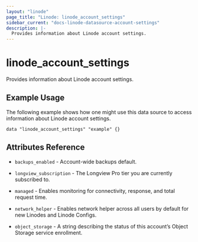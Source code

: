 ```yaml
---
layout: "linode"
page_title: "Linode: linode_account_settings"
sidebar_current: "docs-linode-datasource-account-settings"
description: |-
  Provides information about Linode account settings.
---
```


# linode\_account\_settings

Provides information about Linode account settings.

## Example Usage

The following example shows how one might use this data source to access information about Linode account settings.

```hcl
data "linode_account_settings" "example" {}
```

## Attributes Reference

* `backups_enabled` - Account-wide backups default.

* `longview_subscription` - The Longview Pro tier you are currently subscribed to.

* `managed` - Enables monitoring for connectivity, response, and total request time.

* `network_helper` - Enables network helper across all users by default for new Linodes and Linode Configs.

* `object_storage` - A string describing the status of this account’s Object Storage service enrollment.
